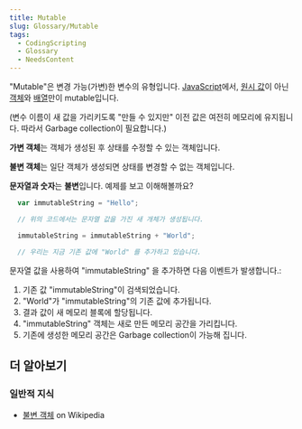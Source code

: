 ```yaml
---
title: Mutable
slug: Glossary/Mutable
tags:
  - CodingScripting
  - Glossary
  - NeedsContent
---
```

"Mutable"은 변경 가능(가변)한 변수의 유형입니다. [JavaScript](/ko/docs/Glossary/JavaScript)에서, [원시 값](/ko/docs/Glossary/Primitive)이 아닌 [객체](/ko/docs/Glossary/Object)와 [배열](/ko/docs/Glossary/array)만이 mutable입니다.

(변수 이름이 새 값을 가리키도록 "만들 수 있지만" 이전 값은 여전히 메모리에 유지됩니다. 따라서 Garbage collection이 필요합니다.)

**가변 객체**는 객체가 생성된 후 상태를 수정할 수 있는 객체입니다.

**불변 객체**는 일단 객체가 생성되면 상태를 변경할 수 없는 객체입니다.

**문자열과 숫자**는 **불변**입니다. 예제를 보고 이해해볼까요?

```js
  var immutableString = "Hello";

  // 위의 코드에서는 문자열 값을 가진 새 개체가 생성됩니다.

  immutableString = immutableString + "World";

  // 우리는 지금 기존 값에 "World" 를 추가하고 있습니다.
```

문자열 값을 사용하여 "immutableString" 을 추가하면 다음 이벤트가 발생합니다.:

1. 기존 값 "immutableString"이 검색되었습니다.
2. "World"가 "immutableString"의 기존 값에 추가됩니다.
3. 결과 값이 새 메모리 블록에 할당됩니다.
4. "immutableString" 객체는 새로 만든 메모리 공간을 가리킵니다.
5. 기존에 생성한 메모리 공간은 Garbage collection이 가능해 집니다.

## 더 알아보기

### 일반적 지식

- [불변 객체](https://ko.wikipedia.org/wiki/%EB%B6%88%EB%B3%80%EA%B0%9D%EC%B2%B4) on Wikipedia
